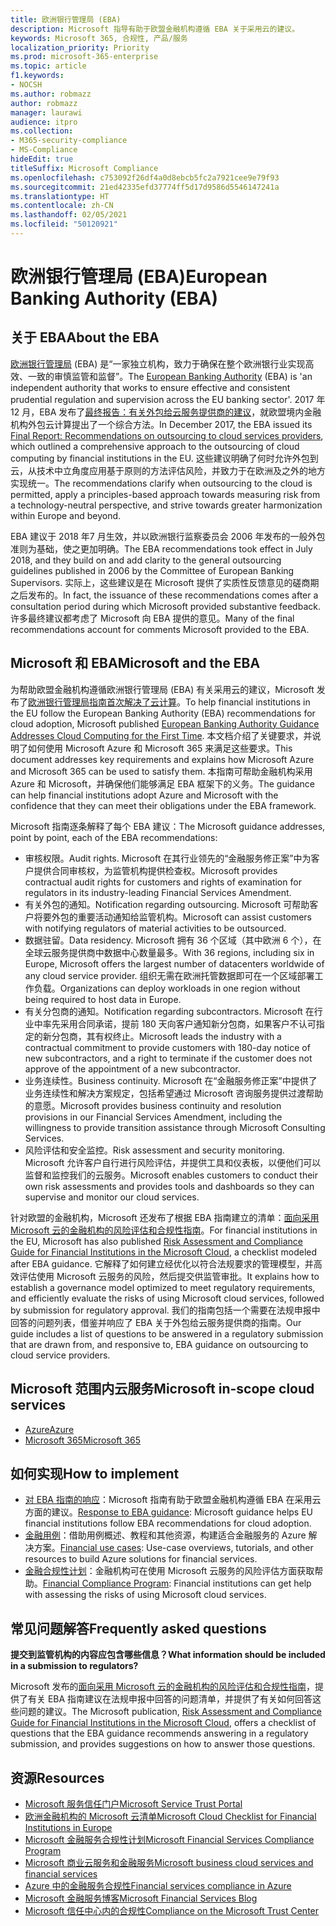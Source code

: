 ```yaml
---
title: 欧洲银行管理局 (EBA)
description: Microsoft 指导有助于欧盟金融机构遵循 EBA 关于采用云的建议。
keywords: Microsoft 365, 合规性, 产品/服务
localization_priority: Priority
ms.prod: microsoft-365-enterprise
ms.topic: article
f1.keywords:
- NOCSH
ms.author: robmazz
author: robmazz
manager: laurawi
audience: itpro
ms.collection:
- M365-security-compliance
- MS-Compliance
hideEdit: true
titleSuffix: Microsoft Compliance
ms.openlocfilehash: c753092f26df4a0d8ebcb5fc2a7921cee9e79f93
ms.sourcegitcommit: 21ed42335efd37774ff5d17d9586d5546147241a
ms.translationtype: HT
ms.contentlocale: zh-CN
ms.lasthandoff: 02/05/2021
ms.locfileid: "50120921"
---
```

# <a name="european-banking-authority-eba"></a><span data-ttu-id="0c957-104">欧洲银行管理局 (EBA)</span><span class="sxs-lookup"><span data-stu-id="0c957-104">European Banking Authority (EBA)</span></span>

## <a name="about-the-eba"></a><span data-ttu-id="0c957-105">关于 EBA</span><span class="sxs-lookup"><span data-stu-id="0c957-105">About the EBA</span></span>

<span data-ttu-id="0c957-106">[欧洲银行管理局](https://eba.europa.eu/) (EBA) 是“一家独立机构，致力于确保在整个欧洲银行业实现高效、一致的审慎监管和监督”。</span><span class="sxs-lookup"><span data-stu-id="0c957-106">The [European Banking Authority](https://eba.europa.eu/) (EBA) is 'an independent authority that works to ensure effective and consistent prudential regulation and supervision across the EU banking sector'.</span></span> <span data-ttu-id="0c957-107">2017 年 12 月，EBA 发布了[最终报告：有关外包给云服务提供商的建议](https://eba.europa.eu/documents/10180/2170121/Final+draft+Recommendations+on+Cloud+Outsourcing+%28EBA-Rec-2017-03%29.pdf/5fa5cdde-3219-4e95-946d-0c0d05494362)，就欧盟境内金融机构外包云计算提出了一个综合方法。</span><span class="sxs-lookup"><span data-stu-id="0c957-107">In December 2017, the EBA issued its [Final Report: Recommendations on outsourcing to cloud services providers](https://eba.europa.eu/documents/10180/2170121/Final+draft+Recommendations+on+Cloud+Outsourcing+%28EBA-Rec-2017-03%29.pdf/5fa5cdde-3219-4e95-946d-0c0d05494362), which outlined a comprehensive approach to the outsourcing of cloud computing by financial institutions in the EU.</span></span> <span data-ttu-id="0c957-108">这些建议明确了何时允许外包到云，从技术中立角度应用基于原则的方法评估风险，并致力于在欧洲及之外的地方实现统一。</span><span class="sxs-lookup"><span data-stu-id="0c957-108">The recommendations clarify when outsourcing to the cloud is permitted, apply a principles-based approach towards measuring risk from a technology-neutral perspective, and strive towards greater harmonization within Europe and beyond.</span></span>

<span data-ttu-id="0c957-109">EBA 建议于 2018 年7 月生效，并以欧洲银行监察委员会 2006 年发布的一般外包准则为基础，使之更加明确。</span><span class="sxs-lookup"><span data-stu-id="0c957-109">The EBA recommendations took effect in July 2018, and they build on and add clarity to the general outsourcing guidelines published in 2006 by the Committee of European Banking Supervisors.</span></span> <span data-ttu-id="0c957-110">实际上，这些建议是在 Microsoft 提供了实质性反馈意见的磋商期之后发布的。</span><span class="sxs-lookup"><span data-stu-id="0c957-110">In fact, the issuance of these recommendations comes after a consultation period during which Microsoft provided substantive feedback.</span></span> <span data-ttu-id="0c957-111">许多最终建议都考虑了 Microsoft 向 EBA 提供的意见。</span><span class="sxs-lookup"><span data-stu-id="0c957-111">Many of the final recommendations account for comments Microsoft provided to the EBA.</span></span>

## <a name="microsoft-and-the-eba"></a><span data-ttu-id="0c957-112">Microsoft 和 EBA</span><span class="sxs-lookup"><span data-stu-id="0c957-112">Microsoft and the EBA</span></span>

<span data-ttu-id="0c957-113">为帮助欧盟金融机构遵循欧洲银行管理局 (EBA) 有关采用云的建议，Microsoft 发布了[欧洲银行管理局指南首次解决了云计算](https://aka.ms/FinServ-Guide-EuBankAuth)。</span><span class="sxs-lookup"><span data-stu-id="0c957-113">To help financial institutions in the EU follow the European Banking Authority (EBA) recommendations for cloud adoption, Microsoft published [European Banking Authority Guidance Addresses Cloud Computing for the First Time](https://aka.ms/FinServ-Guide-EuBankAuth).</span></span> <span data-ttu-id="0c957-114">本文档介绍了关键要求，并说明了如何使用 Microsoft Azure 和 Microsoft 365 来满足这些要求。</span><span class="sxs-lookup"><span data-stu-id="0c957-114">This document addresses key requirements and explains how Microsoft Azure and Microsoft 365 can be used to satisfy them.</span></span> <span data-ttu-id="0c957-115">本指南可帮助金融机构采用 Azure 和 Microsoft，并确保他们能够满足 EBA 框架下的义务。</span><span class="sxs-lookup"><span data-stu-id="0c957-115">The guidance can help financial institutions adopt Azure and Microsoft with the confidence that they can meet their obligations under the EBA framework.</span></span>

<span data-ttu-id="0c957-116">Microsoft 指南逐条解释了每个 EBA 建议：</span><span class="sxs-lookup"><span data-stu-id="0c957-116">The Microsoft guidance addresses, point by point, each of the EBA recommendations:</span></span>

- <span data-ttu-id="0c957-117">审核权限。</span><span class="sxs-lookup"><span data-stu-id="0c957-117">Audit rights.</span></span> <span data-ttu-id="0c957-118">Microsoft 在其行业领先的“金融服务修正案”中为客户提供合同审核权，为监管机构提供检查权。</span><span class="sxs-lookup"><span data-stu-id="0c957-118">Microsoft provides contractual audit rights for customers and rights of examination for regulators in its industry-leading Financial Services Amendment.</span></span>
- <span data-ttu-id="0c957-119">有关外包的通知。</span><span class="sxs-lookup"><span data-stu-id="0c957-119">Notification regarding outsourcing.</span></span> <span data-ttu-id="0c957-120">Microsoft 可帮助客户将要外包的重要活动通知给监管机构。</span><span class="sxs-lookup"><span data-stu-id="0c957-120">Microsoft can assist customers with notifying regulators of material activities to be outsourced.</span></span>
- <span data-ttu-id="0c957-121">数据驻留。</span><span class="sxs-lookup"><span data-stu-id="0c957-121">Data residency.</span></span> <span data-ttu-id="0c957-122">Microsoft 拥有 36 个区域（其中欧洲 6 个），在全球云服务提供商中数据中心数量最多。</span><span class="sxs-lookup"><span data-stu-id="0c957-122">With 36 regions, including six in Europe, Microsoft offers the largest number of datacenters worldwide of any cloud service provider.</span></span> <span data-ttu-id="0c957-123">组织无需在欧洲托管数据即可在一个区域部署工作负载。</span><span class="sxs-lookup"><span data-stu-id="0c957-123">Organizations can deploy workloads in one region without being required to host data in Europe.</span></span>
- <span data-ttu-id="0c957-124">有关分包商的通知。</span><span class="sxs-lookup"><span data-stu-id="0c957-124">Notification regarding subcontractors.</span></span> <span data-ttu-id="0c957-125">Microsoft 在行业中率先采用合同承诺，提前 180 天向客户通知新分包商，如果客户不认可指定的新分包商，其有权终止。</span><span class="sxs-lookup"><span data-stu-id="0c957-125">Microsoft leads the industry with a contractual commitment to provide customers with 180-day notice of new subcontractors, and a right to terminate if the customer does not approve of the appointment of a new subcontractor.</span></span>
- <span data-ttu-id="0c957-126">业务连续性。</span><span class="sxs-lookup"><span data-stu-id="0c957-126">Business continuity.</span></span> <span data-ttu-id="0c957-127">Microsoft 在“金融服务修正案”中提供了业务连续性和解决方案规定，包括希望通过 Microsoft 咨询服务提供过渡帮助的意愿。</span><span class="sxs-lookup"><span data-stu-id="0c957-127">Microsoft provides business continuity and resolution provisions in our Financial Services Amendment, including the willingness to provide transition assistance through Microsoft Consulting Services.</span></span>
- <span data-ttu-id="0c957-128">风险评估和安全监控。</span><span class="sxs-lookup"><span data-stu-id="0c957-128">Risk assessment and security monitoring.</span></span> <span data-ttu-id="0c957-129">Microsoft 允许客户自行进行风险评估，并提供工具和仪表板，以便他们可以监督和监控我们的云服务。</span><span class="sxs-lookup"><span data-stu-id="0c957-129">Microsoft enables customers to conduct their own risk assessments and provides tools and dashboards so they can supervise and monitor our cloud services.</span></span>

<span data-ttu-id="0c957-130">针对欧盟的金融机构，Microsoft 还发布了根据 EBA 指南建立的清单：[面向采用 Microsoft 云的金融机构的风险评估和合规性指南](https://aka.ms/RiskGovernanceGuide)。</span><span class="sxs-lookup"><span data-stu-id="0c957-130">For financial institutions in the EU, Microsoft has also published [Risk Assessment and Compliance Guide for Financial Institutions in the Microsoft Cloud](https://aka.ms/RiskGovernanceGuide), a checklist modeled after EBA guidance.</span></span> <span data-ttu-id="0c957-131">它解释了如何建立经优化以符合法规要求的管理模型，并高效评估使用 Microsoft 云服务的风险，然后提交供监管审批。</span><span class="sxs-lookup"><span data-stu-id="0c957-131">It explains how to establish a governance model optimized to meet regulatory requirements, and efficiently evaluate the risks of using Microsoft cloud services, followed by submission for regulatory approval.</span></span> <span data-ttu-id="0c957-132">我们的指南包括一个需要在法规申报中回答的问题列表，借鉴并响应了 EBA 关于外包给云服务提供商的指南。</span><span class="sxs-lookup"><span data-stu-id="0c957-132">Our guide includes a list of questions to be answered in a regulatory submission that are drawn from, and responsive to, EBA guidance on outsourcing to cloud service providers.</span></span>

## <a name="microsoft-in-scope-cloud-services"></a><span data-ttu-id="0c957-133">Microsoft 范围内云服务</span><span class="sxs-lookup"><span data-stu-id="0c957-133">Microsoft in-scope cloud services</span></span>

- [<span data-ttu-id="0c957-134">Azure</span><span class="sxs-lookup"><span data-stu-id="0c957-134">Azure</span></span>](https://aka.ms/AzureCompliance)
- [<span data-ttu-id="0c957-135">Microsoft 365</span><span class="sxs-lookup"><span data-stu-id="0c957-135">Microsoft 365</span></span>](https://aka.ms/o365-compliance-framework)

## <a name="how-to-implement"></a><span data-ttu-id="0c957-136">如何实现</span><span class="sxs-lookup"><span data-stu-id="0c957-136">How to implement</span></span>

- <span data-ttu-id="0c957-137">[对 EBA 指南的响应](https://aka.ms/FinServ-Guide-EuBankAuth)：Microsoft 指南有助于欧盟金融机构遵循 EBA 在采用云方面的建议。</span><span class="sxs-lookup"><span data-stu-id="0c957-137">[Response to EBA guidance](https://aka.ms/FinServ-Guide-EuBankAuth): Microsoft guidance helps EU financial institutions follow EBA recommendations for cloud adoption.</span></span>
- <span data-ttu-id="0c957-138">[金融用例](/azure/industry/financial/)：借助用例概述、教程和其他资源，构建适合金融服务的 Azure 解决方案。</span><span class="sxs-lookup"><span data-stu-id="0c957-138">[Financial use cases](/azure/industry/financial/): Use-case overviews, tutorials, and other resources to build Azure solutions for financial services.</span></span>
- <span data-ttu-id="0c957-139">[金融合规性计划](https://aka.ms/FSCP-Print)：金融机构可在使用 Microsoft 云服务的风险评估方面获取帮助。</span><span class="sxs-lookup"><span data-stu-id="0c957-139">[Financial Compliance Program](https://aka.ms/FSCP-Print): Financial institutions can get help with assessing the risks of using Microsoft cloud services.</span></span>

## <a name="frequently-asked-questions"></a><span data-ttu-id="0c957-140">常见问题解答</span><span class="sxs-lookup"><span data-stu-id="0c957-140">Frequently asked questions</span></span>

<span data-ttu-id="0c957-141">**提交到监管机构的内容应包含哪些信息？**</span><span class="sxs-lookup"><span data-stu-id="0c957-141">**What information should be included in a submission to regulators?**</span></span>

<span data-ttu-id="0c957-142">Microsoft 发布的[面向采用 Microsoft 云的金融机构的风险评估和合规性指南](https://aka.ms/RiskGovernanceGuide)，提供了有关 EBA 指南建议在法规申报中回答的问题清单，并提供了有关如何回答这些问题的建议。</span><span class="sxs-lookup"><span data-stu-id="0c957-142">The Microsoft publication, [Risk Assessment and Compliance Guide for Financial Institutions in the Microsoft Cloud](https://aka.ms/RiskGovernanceGuide), offers a checklist of questions that the EBA guidance recommends answering in a regulatory submission, and provides suggestions on how to answer those questions.</span></span>

## <a name="resources"></a><span data-ttu-id="0c957-143">资源</span><span class="sxs-lookup"><span data-stu-id="0c957-143">Resources</span></span>

- [<span data-ttu-id="0c957-144">Microsoft 服务信任门户</span><span class="sxs-lookup"><span data-stu-id="0c957-144">Microsoft Service Trust Portal</span></span>](https://aka.ms/STP)
- [<span data-ttu-id="0c957-145">欧洲金融机构的 Microsoft 云清单</span><span class="sxs-lookup"><span data-stu-id="0c957-145">Microsoft Cloud Checklist for Financial Institutions in Europe</span></span>](https://query.prod.cms.rt.microsoft.com/cms/api/am/binary/RE4IPF3)
- [<span data-ttu-id="0c957-146">Microsoft 金融服务合规性计划</span><span class="sxs-lookup"><span data-stu-id="0c957-146">Microsoft Financial Services Compliance Program</span></span>](https://aka.ms/FSCP-Print)
- [<span data-ttu-id="0c957-147">Microsoft 商业云服务和金融服务</span><span class="sxs-lookup"><span data-stu-id="0c957-147">Microsoft business cloud services and financial services</span></span>](https://www.microsoft.com/trustcenter/cloudservices/financialservices)
- [<span data-ttu-id="0c957-148">Azure 中的金融服务合规性</span><span class="sxs-lookup"><span data-stu-id="0c957-148">Financial services compliance in Azure</span></span>](https://azure.microsoft.com/resources/videos/azurecon-2015-financial-services-compliance-in-azure/)
- [<span data-ttu-id="0c957-149">Microsoft 金融服务博客</span><span class="sxs-lookup"><span data-stu-id="0c957-149">Microsoft Financial Services Blog</span></span>](https://techcommunity.microsoft.com/t5/Financial-Services-Blog/bg-p/FinancialServicesBlog)
- [<span data-ttu-id="0c957-150">Microsoft 信任中心内的合规性</span><span class="sxs-lookup"><span data-stu-id="0c957-150">Compliance on the Microsoft Trust Center</span></span>](https://www.microsoft.com/trust-center/compliance/compliance-overview)
